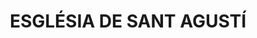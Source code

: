 ---
layout: test
title:  "ESGLÉSIA DE SANT AGUSTÍ"
published: true
long: 1.461216811316719
lat: 42.355361807721394
coordinates:
  - [1.461216811316719, 42.355361807721394]
  - [1.46166512757786, 42.355309133766035]
  - [1.461618587986158, 42.35521838631702]
  - [1.461583163533345, 42.35516394843809]
  - [1.461492983452685, 42.355171082853666]
  - [1.461491633090086, 42.355164945274616]
  - [1.461184871431356, 42.355195319202572]
  - [1.461192176131825, 42.355234081091744]
  - [1.461161462956668, 42.355247854806827]
  - [1.461177346335243, 42.355319276233494]
  - [1.461209671149639, 42.355331670911895]
  - [1.461216811316719, 42.355361807721394]
---